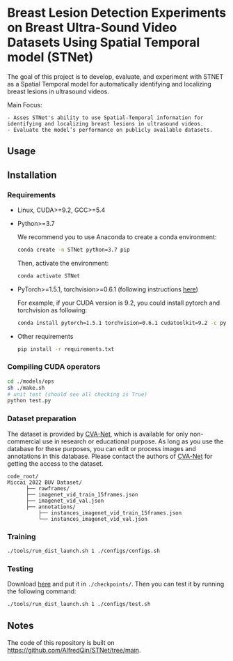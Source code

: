 # Breast Lesion Detection Experiments on Breast Ultra-Sound Video Datasets Using Spatial Temporal model (STNet)
The goal of this project is to develop, evaluate, and experiment with STNET as a Spatial Temporal model for automatically identifying and localizing breast lesions in ultrasound videos.

Main Focus:

    - Asses STNet's ability to use Spatial-Temporal information for identifying and localizing breast lesions in ultrasound videos.
    - Evaluate the model’s performance on publicly available datasets.
    
## Usage
## Installation
### Requirements
* Linux, CUDA>=9.2, GCC>=5.4
  
* Python>=3.7

    We recommend you to use Anaconda to create a conda environment:
    ```bash
    conda create -n STNet python=3.7 pip
    ```
    Then, activate the environment:
    ```bash
    conda activate STNet
    ```
  
* PyTorch>=1.5.1, torchvision>=0.6.1 (following instructions [here](https://pytorch.org/))

    For example, if your CUDA version is 9.2, you could install pytorch and torchvision as following:
    ```bash
    conda install pytorch=1.5.1 torchvision=0.6.1 cudatoolkit=9.2 -c pytorch
    ```
  
* Other requirements
    ```bash
    pip install -r requirements.txt
    ```

### Compiling CUDA operators
```bash
cd ./models/ops
sh ./make.sh
# unit test (should see all checking is True)
python test.py
```

### Dataset preparation

The dataset is provided by [CVA-Net](http://arxiv.org/abs/2207.00141), which is available for only non-commercial use in
research or educational purpose. 
As long as you use the database for these purposes, you can edit or process images and annotations in this database.
Please contact the authors of [CVA-Net](http://arxiv.org/abs/2207.00141) for getting the access to the dataset.
```
code_root/
Miccai 2022 BUV Dataset/
      ├── rawframes/
      ├── imagenet_vid_train_15frames.json
      ├── imagenet_vid_val.json
      ├── annotations/
          ├── instances_imagenet_vid_train_15frames.json
          └── instances_imagenet_vid_val.json
```

### Training

```bash
./tools/run_dist_launch.sh 1 ./configs/configs.sh
```


### Testing
Download [here](https://drive.google.com/file/d/1YteSJa9OO29YW7buzJ2LD2xjl-0BaiuB/view?usp=drive_link) and put it in `./checkpoints/`.
Then you can test it by running the following command:

```bash
./tools/run_dist_launch.sh 1 ./configs/test.sh 
```

## Notes
The code of this repository is built on https://github.com/AlfredQin/STNet/tree/main.
